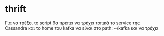 # thrift

Για να τρέξει το script θα πρέπει να τρέχει τοπικά το service της Cassandra και το home του kafka να είναι στο path: ~/kafka και να τρέχει
